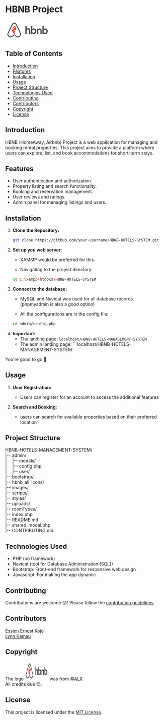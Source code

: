 # HBNB Project

![HBNB Logo](hbnb_logo.png)

## Table of Contents

- [Introduction](#introduction)
- [Features](#features)
- [Installation](#installation)
- [Usage](#usage)
- [Project Structure](#project-structure)
- [Technologies Used](#technologies-used)
- [Contributing](#contributing)
- [Contributors](#contributors)
- [Copyright](#copyright)
- [License](#license)

## Introduction

HBNB (HomeAway, Airbnb) Project is a web application for managing and booking rental properties. This project aims to provide a platform where users can explore, list, and book accommodations for short-term stays.

## Features

- User authentication and authorization.
- Property listing and search functionality.
- Booking and reservation management.
- User reviews and ratings.
- Admin panel for managing listings and users.

## Installation

1. **Clone the Repository:**
   ```bash
   git clone https://github.com/your-username/HBNB-HOTELS-SYSTEM.git

2. **Set up you web server:**
    - XAMMP would be preferred for this.

    - Navigating to the project directory:
    ```bash
    cd C:\xampp\htdocs\HBNB-HOTELS-SYSTEM

3. **Connect to the database:**
    - MySQL and Navicat was used for all database records. (phpmyadmin is also a good option)

    - All the configurations are in the config file:
    ```bash
    cd admin/config.php

4. **Important:**
    - The landing page: ```localhost/HBNB-HOTELS-MANAGEMENT-SYSTEM```
    - The admin landing page: ```localhost/HBNB-HOTELS-MANAGEMENT-SYSTEM``

You're good to go 🎉

## Usage

1. **User Registration:**
    - Users can register for an account to access the additional features
    
2. **Search and Booking:**
    - users can search for available properties based on their preferred location

## Project Structure

HBNB-HOTELS-MANAGEMENT-SYSTEM/<br>
|-- admin/<br>
|&emsp;   |-- modals/<br>
|&emsp;   |-- config.php<br>
|&emsp;   |-- user/<br>
|-- bootstrap/<br>
|-- hbnb_all_icons/<br>
|-- images/<br>
|-- scripts/<br>
|-- styles/<br>
|-- uploads/<br>
|-- roomTypes/<br>
|-- index.php<br>
|-- README.md<br>
|-- shared_modal.php<br>
|-- CONTRIBUTING.md<br>

## Technologies Used

- PHP (no framework)
- Navicat (tool for Database Administration (SQL))
- Bootstrap: Front-end framework for responsive web design
- Javascript: For making the app dynamic

## Contributing

Contributions are welcome 😊! 
Please follow the [contribution guidelines](CONTRIBUTING.md)

## Contributors
[Essien Ernest Kojo](https://github.com/Grandkojo)<br>
[Lynn Kamau](https://github.com/LynnKamau)

## Copyright
The logo <img src="hbnb_logo.png" alt="HBNB logo" width="75" height="60" margin-top="10"> was from ©[ALX](https://www.alxafrica.com/)<br>
All credits due 😊.

## License

This project is licensed under the [MIT License](LICENSE).
